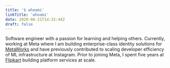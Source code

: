 ```yaml
---
title: '$ whoami'
linkTitle: 'whoami'
date: 2020-06-21T14:32:44Z
draft: false
---
```


Software engineer with a passion for learning and helping others. Currently, working at Meta where I am building enterprise-class identity solutions for [MetaWorks](https://forwork.meta.com/) and have previously contributed to scaling developer efficiency of ML infrastructure at Instagram. Prior to joining Meta, I spent five years at [Flipkart](https://www.flipkart.com/) building platform services at scale.
